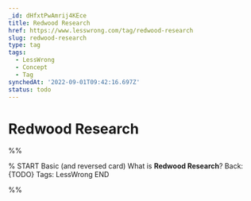 ```yaml
---
_id: dHfxtPwAmrij4KEce
title: Redwood Research
href: https://www.lesswrong.com/tag/redwood-research
slug: redwood-research
type: tag
tags:
  - LessWrong
  - Concept
  - Tag
synchedAt: '2022-09-01T09:42:16.697Z'
status: todo
---
```


# Redwood Research


%%

% START
Basic (and reversed card)
What is **Redwood Research**?
Back: {TODO}
Tags: LessWrong
END

%%
	

